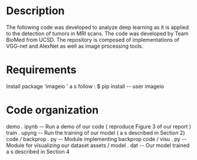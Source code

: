 Description
===========
The following code was developed to analyze deep learning as it is applied to the detection of tumors in MRI scans. The code was developed by Team BioMed from UCSD. 
The repository is composed of implementations of VGG-net and AlexNet as well as image processing tools.



Requirements
============
Install package 'imageio ' a s follow :
$ pip install -- user imageio


Code organization
=================
demo . ipynb -- Run a demo of our code ( reproduce Figure 3 of our report )
train . upyng -- Run the training of our model ( a s described in Section 2)
code / backprop . py -- Module implementing backprop
code / visu . py -- Module for visualizing our dataset
assets / model . dat -- Our model trained a s described in Section 4
